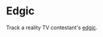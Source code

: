 # Edgic

Track a reality TV contestant's [edgic](http://insidesurvivor.com/survivor-edgic-an-introduction-3094).